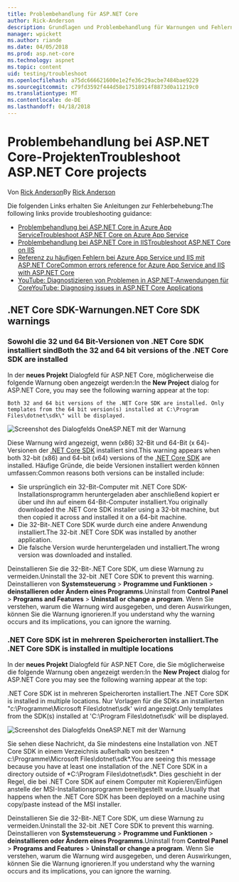 ```yaml
---
title: Problembehandlung für ASP.NET Core
author: Rick-Anderson
description: Grundlagen und Problembehandlung für Warnungen und Fehlern mit Assistenten für ASP.NET Core-Projekte.
manager: wpickett
ms.author: riande
ms.date: 04/05/2018
ms.prod: asp.net-core
ms.technology: aspnet
ms.topic: content
uid: testing/troubleshoot
ms.openlocfilehash: a75dc666621600e1e2fe36c29acbe7484bae9229
ms.sourcegitcommit: c79fd3592f444d58e17518914f8873d0a11219c0
ms.translationtype: MT
ms.contentlocale: de-DE
ms.lasthandoff: 04/18/2018
---
```

# <a name="troubleshoot-aspnet-core-projects"></a><span data-ttu-id="6d4f7-103">Problembehandlung bei ASP.NET Core-Projekten</span><span class="sxs-lookup"><span data-stu-id="6d4f7-103">Troubleshoot ASP.NET Core projects</span></span>

<span data-ttu-id="6d4f7-104">Von [Rick Anderson](https://twitter.com/RickAndMSFT)</span><span class="sxs-lookup"><span data-stu-id="6d4f7-104">By [Rick Anderson](https://twitter.com/RickAndMSFT)</span></span>

<span data-ttu-id="6d4f7-105">Die folgenden Links erhalten Sie Anleitungen zur Fehlerbehebung:</span><span class="sxs-lookup"><span data-stu-id="6d4f7-105">The following links provide troubleshooting guidance:</span></span>

* [<span data-ttu-id="6d4f7-106">Problembehandlung bei ASP.NET Core in Azure App Service</span><span class="sxs-lookup"><span data-stu-id="6d4f7-106">Troubleshoot ASP.NET Core on Azure App Service</span></span>](xref:host-and-deploy/azure-apps/troubleshoot)
* [<span data-ttu-id="6d4f7-107">Problembehandlung bei ASP.NET Core in IIS</span><span class="sxs-lookup"><span data-stu-id="6d4f7-107">Troubleshoot ASP.NET Core on IIS</span></span>](xref:host-and-deploy/iis/troubleshoot)
* [<span data-ttu-id="6d4f7-108">Referenz zu häufigen Fehlern bei Azure App Service und IIS mit ASP.NET Core</span><span class="sxs-lookup"><span data-stu-id="6d4f7-108">Common errors reference for Azure App Service and IIS with ASP.NET Core</span></span>](xref:host-and-deploy/azure-iis-errors-reference)
* [<span data-ttu-id="6d4f7-109">YouTube: Diagnostizieren von Problemen in ASP.NET-Anwendungen für Core</span><span class="sxs-lookup"><span data-stu-id="6d4f7-109">YouTube: Diagnosing issues in ASP.NET Core Applications</span></span>](https://www.youtube.com/watch?v=RYI0DHoIVaA)

<a name="sdk"></a>
## <a name="net-core-sdk-warnings"></a><span data-ttu-id="6d4f7-110">.NET Core SDK-Warnungen</span><span class="sxs-lookup"><span data-stu-id="6d4f7-110">.NET Core SDK warnings</span></span>

### <a name="both-the-32-and-64-bit-versions-of-the-net-core-sdk-are-installed"></a><span data-ttu-id="6d4f7-111">Sowohl die 32 und 64 Bit-Versionen von .NET Core SDK installiert sind</span><span class="sxs-lookup"><span data-stu-id="6d4f7-111">Both the 32 and 64 bit versions of the .NET Core SDK are installed</span></span>
<span data-ttu-id="6d4f7-112">In der **neues Projekt** Dialogfeld für ASP.NET Core, möglicherweise die folgende Warnung oben angezeigt werden:</span><span class="sxs-lookup"><span data-stu-id="6d4f7-112">In the **New Project** dialog for ASP.NET Core, you may see the following warning appear at the top:</span></span> 

    Both 32 and 64 bit versions of the .NET Core SDK are installed. Only templates from the 64 bit version(s) installed at C:\Program Files\dotnet\sdk\" will be displayed.

![Screenshot des Dialogfelds OneASP.NET mit der Warnung](troubleshoot/_static/both32and64bit.png)

<span data-ttu-id="6d4f7-114">Diese Warnung wird angezeigt, wenn (x86) 32-Bit und 64-Bit (x 64)-Versionen der [.NET Core SDK](https://www.microsoft.com/net/download/all) installiert sind.</span><span class="sxs-lookup"><span data-stu-id="6d4f7-114">This warning appears when both 32-bit (x86) and 64-bit (x64) versions of the [.NET Core SDK](https://www.microsoft.com/net/download/all) are installed.</span></span> <span data-ttu-id="6d4f7-115">Häufige Gründe, die beide Versionen installiert werden können umfassen:</span><span class="sxs-lookup"><span data-stu-id="6d4f7-115">Common reasons both versions can be installed include:</span></span>

* <span data-ttu-id="6d4f7-116">Sie ursprünglich ein 32-Bit-Computer mit .NET Core SDK-Installationsprogramm heruntergeladen aber anschließend kopiert er über und ihn auf einem 64-Bit-Computer installiert.</span><span class="sxs-lookup"><span data-stu-id="6d4f7-116">You originally downloaded the .NET Core SDK installer using a 32-bit machine, but then copied it across and installed it on a 64-bit machine.</span></span> 
* <span data-ttu-id="6d4f7-117">Die 32-Bit-.NET Core SDK wurde durch eine andere Anwendung installiert.</span><span class="sxs-lookup"><span data-stu-id="6d4f7-117">The 32-bit .NET Core SDK was installed by another application.</span></span>
* <span data-ttu-id="6d4f7-118">Die falsche Version wurde heruntergeladen und installiert.</span><span class="sxs-lookup"><span data-stu-id="6d4f7-118">The wrong version was downloaded and installed.</span></span>

<span data-ttu-id="6d4f7-119">Deinstallieren Sie die 32-Bit-.NET Core SDK, um diese Warnung zu vermeiden.</span><span class="sxs-lookup"><span data-stu-id="6d4f7-119">Uninstall the 32-bit .NET Core SDK to prevent this warning.</span></span> <span data-ttu-id="6d4f7-120">Deinstallieren von **Systemsteuerung** > **Programme und Funktionen** > **deinstallieren oder Ändern eines Programms**.</span><span class="sxs-lookup"><span data-stu-id="6d4f7-120">Uninstall from **Control Panel** > **Programs and Features** > **Uninstall or change a program**.</span></span> <span data-ttu-id="6d4f7-121">Wenn Sie verstehen, warum die Warnung wird ausgegeben, und deren Auswirkungen, können Sie die Warnung ignorieren.</span><span class="sxs-lookup"><span data-stu-id="6d4f7-121">If you understand why the warning occurs and its implications, you can ignore the warning.</span></span>

### <a name="the-net-core-sdk-is-installed-in-multiple-locations"></a><span data-ttu-id="6d4f7-122">.NET Core SDK ist in mehreren Speicherorten installiert.</span><span class="sxs-lookup"><span data-stu-id="6d4f7-122">The .NET Core SDK is installed in multiple locations</span></span>
<span data-ttu-id="6d4f7-123">In der **neues Projekt** Dialogfeld für ASP.NET Core, die Sie möglicherweise die folgende Warnung oben angezeigt werden:</span><span class="sxs-lookup"><span data-stu-id="6d4f7-123">In the **New Project** dialog for ASP.NET Core you may see the following warning appear at the top:</span></span> 

 <span data-ttu-id="6d4f7-124">.NET Core SDK ist in mehreren Speicherorten installiert.</span><span class="sxs-lookup"><span data-stu-id="6d4f7-124">The .NET Core SDK is installed in multiple locations.</span></span> <span data-ttu-id="6d4f7-125">Nur Vorlagen für die SDKs an installierten "c:\Programme\Microsoft Files\dotnet\sdk\' wird angezeigt.</span><span class="sxs-lookup"><span data-stu-id="6d4f7-125">Only templates from the SDK(s) installed at 'C:\Program Files\dotnet\sdk\' will be displayed.</span></span>

![Screenshot des Dialogfelds OneASP.NET mit der Warnung](troubleshoot/_static/multiplelocations.png)

<span data-ttu-id="6d4f7-127">Sie sehen diese Nachricht, da Sie mindestens eine Installation von .NET Core SDK in einem Verzeichnis außerhalb von besitzen * c:\Programme\Microsoft Files\dotnet\sdk\*.</span><span class="sxs-lookup"><span data-stu-id="6d4f7-127">You are seeing this message because you have at least one installation of the .NET Core SDK in a directory outside of *C:\Program Files\dotnet\sdk\*.</span></span> <span data-ttu-id="6d4f7-128">Dies geschieht in der Regel, die bei .NET Core SDK auf einem Computer mit Kopieren/Einfügen anstelle der MSI-Installationsprogramm bereitgestellt wurde.</span><span class="sxs-lookup"><span data-stu-id="6d4f7-128">Usually that happens when the .NET Core SDK has been deployed on a machine using copy/paste instead of the MSI installer.</span></span>

<span data-ttu-id="6d4f7-129">Deinstallieren Sie die 32-Bit-.NET Core SDK, um diese Warnung zu vermeiden.</span><span class="sxs-lookup"><span data-stu-id="6d4f7-129">Uninstall the 32-bit .NET Core SDK to prevent this warning.</span></span> <span data-ttu-id="6d4f7-130">Deinstallieren von **Systemsteuerung** > **Programme und Funktionen** > **deinstallieren oder Ändern eines Programms**.</span><span class="sxs-lookup"><span data-stu-id="6d4f7-130">Uninstall from **Control Panel** > **Programs and Features** > **Uninstall or change a program**.</span></span> <span data-ttu-id="6d4f7-131">Wenn Sie verstehen, warum die Warnung wird ausgegeben, und deren Auswirkungen, können Sie die Warnung ignorieren.</span><span class="sxs-lookup"><span data-stu-id="6d4f7-131">If you understand why the warning occurs and its implications, you can ignore the warning.</span></span>
